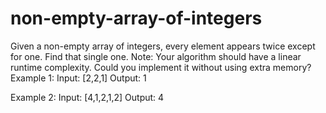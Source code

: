 # non-empty-array-of-integers
Given a non-empty array of integers, every element appears twice except for one. Find that single one.
Note:
Your algorithm should have a linear runtime complexity. Could you implement it without using extra memory?
Example 1:
Input: [2,2,1]
Output: 1
 
Example 2:
Input: [4,1,2,1,2]
Output: 4
